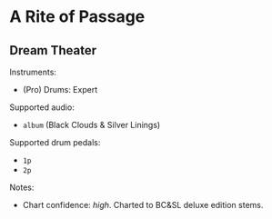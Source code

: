 # A Rite of Passage

## Dream Theater

Instruments:

  * (Pro) Drums: Expert

Supported audio:

  * `album` (Black Clouds & Silver Linings)

Supported drum pedals:

  * `1p`
  * `2p`

Notes:

  * Chart confidence: *high*. Charted to BC&SL deluxe edition stems.
